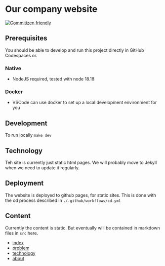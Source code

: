 # Our company website
[![Commitizen friendly](https://img.shields.io/badge/commitizen-friendly-brightgreen.svg)](http://commitizen.github.io/cz-cli/)

## Prerequisites

You should be able to develop and run this project directly in GitHub Codespaces or.

### Native

- NodeJS required, tested with node 18.18

### Docker

- VSCode can use docker to set up a local development environment for you

## Development

To run locally `make dev`

## Technology

Teh site is currently just static html pages. We will probably move to Jekyll when we need to update it regularly.

## Deployment

The website is deployed to github pages, for static sites. This is done with the cd process described in `./.github/workflows/cd.yml`

## Content

Currently the content is static. But eventually will be contained in markdown files in `src` here.

- [index](content/index)
- [problem](content/problem)
- [technology](content/technology)
- [about](content/about)

